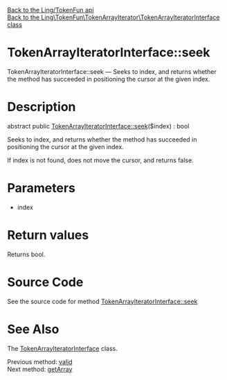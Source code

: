 [Back to the Ling/TokenFun api](https://github.com/lingtalfi/TokenFun/blob/master/doc/api/Ling/TokenFun.md)<br>
[Back to the Ling\TokenFun\TokenArrayIterator\TokenArrayIteratorInterface class](https://github.com/lingtalfi/TokenFun/blob/master/doc/api/Ling/TokenFun/TokenArrayIterator/TokenArrayIteratorInterface.md)


TokenArrayIteratorInterface::seek
================



TokenArrayIteratorInterface::seek — Seeks to index, and returns whether the method has succeeded in positioning the cursor at the given index.




Description
================


abstract public [TokenArrayIteratorInterface::seek](https://github.com/lingtalfi/TokenFun/blob/master/doc/api/Ling/TokenFun/TokenArrayIterator/TokenArrayIteratorInterface/seek.md)($index) : bool




Seeks to index, and returns whether the method has succeeded in positioning the cursor at the given index.

If index is not found, does not move the cursor, and returns false.




Parameters
================


- index

    


Return values
================

Returns bool.








Source Code
===========
See the source code for method [TokenArrayIteratorInterface::seek](https://github.com/lingtalfi/TokenFun/blob/master/TokenArrayIterator/TokenArrayIteratorInterface.php#L63-L63)


See Also
================

The [TokenArrayIteratorInterface](https://github.com/lingtalfi/TokenFun/blob/master/doc/api/Ling/TokenFun/TokenArrayIterator/TokenArrayIteratorInterface.md) class.

Previous method: [valid](https://github.com/lingtalfi/TokenFun/blob/master/doc/api/Ling/TokenFun/TokenArrayIterator/TokenArrayIteratorInterface/valid.md)<br>Next method: [getArray](https://github.com/lingtalfi/TokenFun/blob/master/doc/api/Ling/TokenFun/TokenArrayIterator/TokenArrayIteratorInterface/getArray.md)<br>

